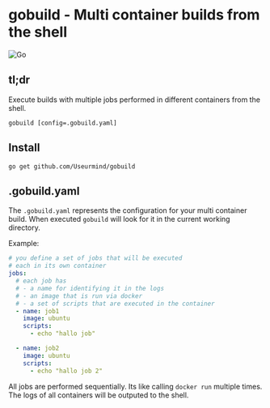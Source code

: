 # gobuild - Multi container builds from the shell

![Go](https://github.com/Useurmind/gobuild/workflows/Go/badge.svg?branch=master)

## tl;dr

Execute builds with multiple jobs performed in different containers from the shell.

```
gobuild [config=.gobuild.yaml]
```

## Install

```
go get github.com/Useurmind/gobuild
```

## .gobuild.yaml

The `.gobuild.yaml` represents the configuration for your multi container build. When executed `gobuild` will look for it in the current working directory.

Example:
```yaml
# you define a set of jobs that will be executed
# each in its own container
jobs:
  # each job has 
  # - a name for identifying it in the logs
  # - an image that is run via docker
  # - a set of scripts that are executed in the container
  - name: job1
    image: ubuntu
    scripts: 
      - echo "hallo job"

  - name: job2
    image: ubuntu
    scripts: 
      - echo "hallo job 2"
```

All jobs are performed sequentially. Its like calling `docker run` multiple times. The logs of all containers will be outputed to the shell.
